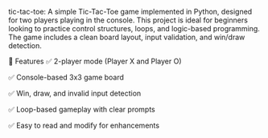 tic-tac-toe:
A simple Tic-Tac-Toe game implemented in Python, designed for two players playing in the console. This project is ideal for beginners looking to practice control structures, loops, and logic-based programming. The game includes a clean board layout, input validation, and win/draw detection.

🧩 Features
✅ 2-player mode (Player X and Player O)

✅ Console-based 3x3 game board

✅ Win, draw, and invalid input detection

✅ Loop-based gameplay with clear prompts

✅ Easy to read and modify for enhancements
